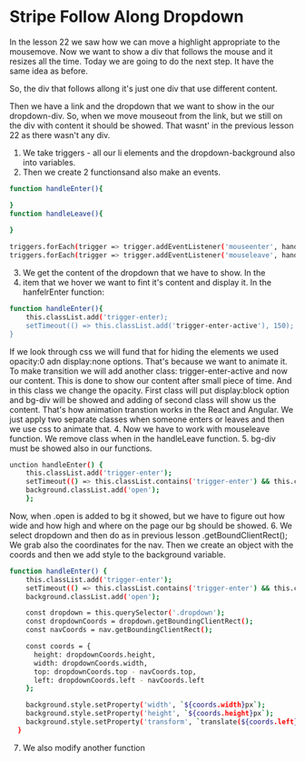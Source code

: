 Stripe Follow Along Dropdown
============================

In the lesson 22 we saw how we can move a highlight appropriate to the mousemove.
Now we want to show a div that follows the mouse and it resizes all the time.
Today we are going to do the next step. It have the same idea as before.

So, the div that follows allong it's just one div that use different content.

Then we have a link and the dropdown that we want to show in the our dropdown-div.
So, when we move mouseout from the link, but we still on the div with content it should be showed. That wasnt' in the previous lesson 22 as there wasn't any div.

1. We take triggers - all our li elements and the dropdown-background also into variables.
2. Then we create 2 functionsand also make an events.
```bash
function handleEnter(){

}
function handleLeave(){
    
}

triggers.forEach(trigger => trigger.addEventListener('mouseenter', handleEnter));
triggers.forEach(trigger => trigger.addEventListener('mouseleave', handleLeave));
```
3. We get the content of the dropdown that we have to show.
    In the <li> item that we hover we want to fint it's content and display it.
    In the hanfelrEnter function:
```bash
function handleEnter(){
    this.classList.add('trigger-enter);
    setTimeout(() => this.classList.add('trigger-enter-active'), 150);
}
```
If we look through css we will fund that for hiding the elements we used opacity:0 adn display:none options. That's because we want to animate it. To make transition we will add another class: trigger-enter-active and now our content. This is done to show our content after small piece of time.
And in this class we change the opacity. First class will put display:block option and bg-div will be showed and adding of second class will show us the content.
That's how animation transtion works in the React and Angular. We just apply two separate classes when someone enters or leaves and then we use css to animate that.
4. Now we have to work with mouseleave function.
    We remove class when in the handleLeave function.
5. bg-div must be showed also in our functions.
```bash
unction handleEnter() {
    this.classList.add('trigger-enter');
    setTimeout(() => this.classList.contains('trigger-enter') && this.classList.add('trigger-enter-active'), 150);
    background.classList.add('open');
    };
```
Now, when .open is added to bg it showed, but we have to figure out how wide and how high and where on the page our bg should be showed.
6. We select dropdown and then do as in previous lesson .getBoundClientRect();
    We grab also the coordinates for the nav. Then we create an object with the coords and then we add style to the background variable.
```bash
function handleEnter() {
    this.classList.add('trigger-enter');
    setTimeout(() => this.classList.contains('trigger-enter') && this.classList.add('trigger-enter-active'), 150);
    background.classList.add('open');

    const dropdown = this.querySelector('.dropdown');
    const dropdownCoords = dropdown.getBoundingClientRect();
    const navCoords = nav.getBoundingClientRect();

    const coords = {
      height: dropdownCoords.height,
      width: dropdownCoords.width,
      top: dropdownCoords.top - navCoords.top,
      left: dropdownCoords.left - navCoords.left
    };

    background.style.setProperty('width', `${coords.width}px`);
    background.style.setProperty('height', `${coords.height}px`);
    background.style.setProperty('transform', `translate(${coords.left}px, ${coords.top}px)`);
  }
```
7. We also modify another function